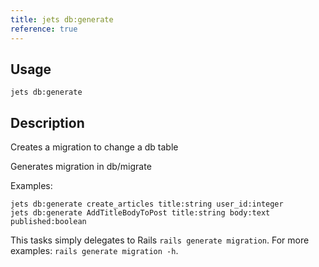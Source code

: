 ```yaml
---
title: jets db:generate
reference: true
---
```


## Usage

    jets db:generate

## Description

Creates a migration to change a db table

Generates migration in db/migrate

Examples:

    jets db:generate create_articles title:string user_id:integer
    jets db:generate AddTitleBodyToPost title:string body:text published:boolean

This tasks simply delegates to Rails `rails generate migration`.  For more examples: `rails generate migration -h`.


